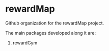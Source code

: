 # rewardMap

Github organization for the rewardMap project. 

The main packages developed along it are: 

1. rewardGym
